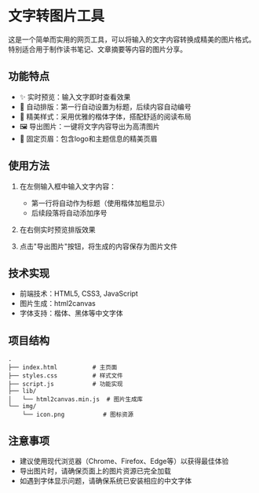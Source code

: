 # 文字转图片工具

这是一个简单而实用的网页工具，可以将输入的文字内容转换成精美的图片格式。特别适合用于制作读书笔记、文章摘要等内容的图片分享。

## 功能特点

- ✨ 实时预览：输入文字即时查看效果
- 📝 自动排版：第一行自动设置为标题，后续内容自动编号
- 🎨 精美样式：采用优雅的楷体字体，搭配舒适的阅读布局
- 🖼️ 导出图片：一键将文字内容导出为高清图片
- 🎯 固定页眉：包含logo和主题信息的精美页眉

## 使用方法

1. 在左侧输入框中输入文字内容：
   - 第一行将自动作为标题（使用楷体加粗显示）
   - 后续段落将自动添加序号

2. 在右侧实时预览排版效果

3. 点击"导出图片"按钮，将生成的内容保存为图片文件

## 技术实现

- 前端技术：HTML5, CSS3, JavaScript
- 图片生成：html2canvas
- 字体支持：楷体、黑体等中文字体

## 项目结构

```
.
├── index.html          # 主页面
├── styles.css          # 样式文件
├── script.js           # 功能实现
├── lib/               
│   └── html2canvas.min.js  # 图片生成库
└── img/
    └── icon.png           # 图标资源
```

## 注意事项

- 建议使用现代浏览器（Chrome、Firefox、Edge等）以获得最佳体验
- 导出图片时，请确保页面上的图片资源已完全加载
- 如遇到字体显示问题，请确保系统已安装相应的中文字体 